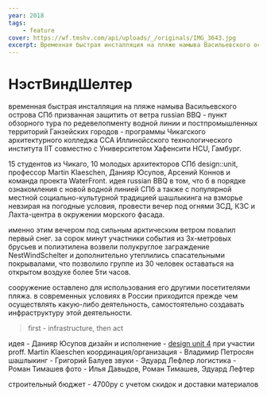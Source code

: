 ```yaml
---
year: 2018
tags:
    - feature
cover: https://wf.tmshv.com/api/uploads/_/originals/IMG_3643.jpg
excerpt: Временная быстрая инсталляция на пляже намыва Васильевского острова СПб призванная защитить от ветра russian BBQ --- пункт обзорного тура по редевелопменту водной линии и постпромышленных территорий Ганзейских городов - программы Чикагского архитектурного колледжа CCA Иллинойсского технологического института IIT совместно с Университетом Хафенсити HCU, Гамбург.
---
```


# НэстВиндШелтер

временная быстрая инсталляция на пляже намыва Васильевского острова СПб призванная защитить от ветра russian BBQ - пункт обзорного тура по редевелопменту водной линии и постпромышленных территорий Ганзейских городов - программы Чикагского архитектурного колледжа CCA Иллинойсского технологического института IIT совместно с Университетом Хафенсити HCU, Гамбург. 

15 студентов из Чикаго, 10 молодых архитекторов СПб design::unit, профессор Martin Klaeschen, Данияр Юсупов, Арсений Коннов и команда проекта WaterFront.
идея russian BBQ в том, что б в порядке ознакомления с новой водной линией СПб а также с популярной местной социально-культурной традицией шашлыкинга на взморье невзирая на погодные условия, провести вечер под огнями ЗСД, КЗС и Лахта-центра в окружении морского фасада. 

именно этим вечером под сильным арктическим ветром повалил первый снег.
за сорок минут участники события из 3х-метровых брусьев и полиэтилена возвели полукруглое заграждение NestWindSchelter и дополнительно утеплились спасательными покрывалами, что позволило группе из 30 человек оставаться на открытом воздухе более 5ти часов.

сооружение оставлено для использования его другими посетителями пляжа.
в современных условиях в России приходится прежде чем осуществлять какую-либо деятельность, самостоятельно создавать инфраструктуру этой деятельности. 

> first - infrastructure, then act

идея - Данияр Юсупов
дизайн и исполнение - [design unit 4](https://unit4.io) при участии proff. Martin Klaeschen
координация/организация - Владимир Петросян
шашлыкинг - Григорий Балуев
звуки - Эдуард Лефлер
логистика - Роман Тимашев
фото - Илья Давыдов, Роман Тимашев, Эдуард Лефтер

строительный бюджет - 4700ру с учетом скидок и доставки материалов
